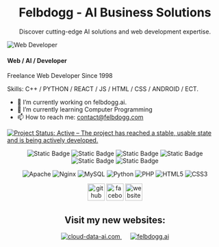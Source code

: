 <div align="center">
    <h1>Felbdogg - AI Business Solutions</h1>
    <p>Discover cutting-edge AI solutions and web development expertise.</p>
</div>

![Web Developer](https://felbdogg.com/assets/logo.png)
#### Web / AI / Developer

Freelance Web Developer Since 1998

Skills: C++ / PYTHON / REACT / JS / HTML / CSS / ANDROID / ECT.

- 🔭 I’m currently working on felbdogg.ai. 
- 🌱 I’m currently learning Computer Programming 
- 📫 How to reach me: contact@felbdogg.com 

[![Project Status: Active – The project has reached a stable, usable state and is being actively developed.](https://www.repostatus.org/badges/latest/active.svg)](https://www.repostatus.org/#active)

<div align="center">

![Static Badge](https://img.shields.io/badge/felbdogg.ai-passing-brightgreen) ![Static Badge](https://img.shields.io/badge/felbdogg.com-passing-brightgreen) ![Static Badge](https://img.shields.io/badge/op3n4i.com-passing-brightgreen) ![Static Badge](https://img.shields.io/badge/cloud--data--ai.com-passing-brightgreen) ![Static Badge](https://img.shields.io/badge/dalle--3.net-passing-brightgreen) ![Static Badge](https://img.shields.io/badge/dalle--4.net-fail-orange)

![Apache](https://img.shields.io/badge/apache-6A1B9A?style=for-the-badge&logo=apache&logoColor=white) ![Nginx](https://img.shields.io/badge/nginx-269539?style=for-the-badge&logo=nginx&logoColor=white) ![MySQL](https://img.shields.io/badge/mysql-4479A1?style=for-the-badge&logo=mysql&logoColor=white) ![Python](https://img.shields.io/badge/python-3776AB?style=for-the-badge&logo=python&logoColor=white) ![PHP](https://img.shields.io/badge/php-777BB4?style=for-the-badge&logo=php&logoColor=white) ![HTML5](https://img.shields.io/badge/html5-E34F26?style=for-the-badge&logo=html5&logoColor=white) ![CSS3](https://img.shields.io/badge/css3-1572B6?style=for-the-badge&logo=css3&logoColor=white)

[<img src='https://cdn.jsdelivr.net/npm/simple-icons@3.0.1/icons/github.svg' alt='github' height='40'>](https://github.com/felbdogg)  [<img src='https://cdn.jsdelivr.net/npm/simple-icons@3.0.1/icons/facebook.svg' alt='facebook' height='40'>](https://www.facebook.com/1320.SD.C.22)  [<img src='https://cdn.jsdelivr.net/npm/simple-icons@3.0.1/icons/icloud.svg' alt='website' height='40'>](https://felbdogg.com)  

<div align="center">
    <h2>Visit my new websites:</h2>
    <a href="https://cloud-data-ai.com/" style="margin-right: 20px;">
        <img src="https://img.shields.io/badge/cloud--data--ai.com-2A6AC3?style=for-the-badge" alt="cloud-data-ai.com">
    </a>
    <a href="https://felbdogg.ai/">
        <img src="https://img.shields.io/badge/felbdogg.ai-2A6AC3?style=for-the-badge" alt="felbdogg.ai">
    </a>
</div>
</div>
